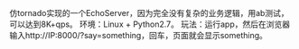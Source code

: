 仿tornado实现的一个EchoServer，因为完全没有复杂的业务逻辑，用ab测试，可以达到8K+qps。
环境：Linux + Python2.7。
玩法：运行app，然后在浏览器输入http://IP:8000/?say=something，回车，页面就会显示something。